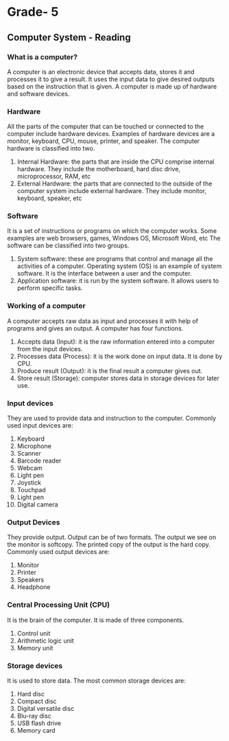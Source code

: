 # Grade- 5

## Computer System - Reading

### What is a computer?
A computer is an electronic device that accepts data, stores it and processes it to give a result. It uses the input data to give desired outputs based on the instruction that is given. A  computer is made up of hardware and software devices.

### Hardware
All the parts of the computer that can be touched or connected to the computer include hardware devices.
Examples of hardware devices are a monitor, keyboard, CPU, mouse, printer, and speaker.
The computer hardware is classified into two.
1. Internal Hardware: the parts that are inside the CPU comprise internal hardware. They include the motherboard, hard disc drive, microprocessor, RAM, etc
2. External Hardware: the parts that are connected to the outside of the computer system include external hardware. They include monitor, keyboard, speaker, etc

### Software
It is a set of instructions or programs on which the computer works. Some examples are web browsers, games, Windows OS, Microsoft Word, etc
The software can be classified into two groups.
1. System software: these are programs that control and manage all the activities of a computer. Operating system (OS) is an example of system software. It is the interface between a user and the computer.
2. Application software: it is run by the system software. It allows users to perform specific tasks.

### Working of a computer
A computer accepts raw data as input and processes it with help of programs and gives an output. A computer has four functions.
1. Accepts data (Input): it is the raw information entered into a computer from the input devices.
2. Processes data (Process): it is the work done on input data. It is done by CPU.
3. Produce result (Output): it is the final result a computer gives out.
4. Store result (Storage): computer stores data in storage devices for later use.

### Input devices
They are used to provide data and instruction to the computer. Commonly used input devices are:
1. Keyboard
2. Microphone
3. Scanner
4. Barcode reader
5. Webcam
6. Light pen
7. Joystick
8. Touchpad
9. Light pen
10. Digital camera

### Output Devices 
They provide output. Output can be of two formats. The output we see on the monitor is softcopy. The printed copy of the output is the hard copy. Commonly used output devices are:
1. Monitor
2. Printer
3. Speakers
4. Headphone

### Central Processing Unit (CPU)
It is the brain of the computer. It is made of three components.
1. Control unit
2. Arithmetic logic unit
3. Memory unit

### Storage devices
It is used to store data. The most common storage devices are:
1. Hard disc
2. Compact disc
3. Digital versatile disc 
4. Blu-ray disc
5. USB flash drive
6. Memory card

